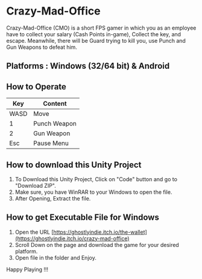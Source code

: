 # Crazy-Mad-Office
Crazy-Mad-Office (CMO) is a short FPS gamer in which you as an employee have to collect your salary (Cash Points in-game), Collect the key, and escape. Meanwhile, there will be Guard trying to kill you, use Punch and Gun Weapons to defeat him.
## Platforms : Windows (32/64 bit) & Android


## How to Operate
| Key | Content |
| --- | --------|
| WASD | Move |
| 1 | Punch Weapon |
| 2 | Gun Weapon |
| Esc | Pause Menu |


## How to download this Unity Project
1. To Download this Unity Project, Click on "Code" button and go to "Download ZIP".
2. Make sure, you have WinRAR to your Windows to open the file.
3. After Opening, Extract the file.

## How to get Executable File for Windows
1. Open the URL 
[https://ghostlyindie.itch.io/the-wallet](https://ghostlyindie.itch.io/crazy-mad-office)
2. Scroll Down on the page and download the game for your desired platform.
3. Open file in the folder and Enjoy.


Happy Playing !!!
